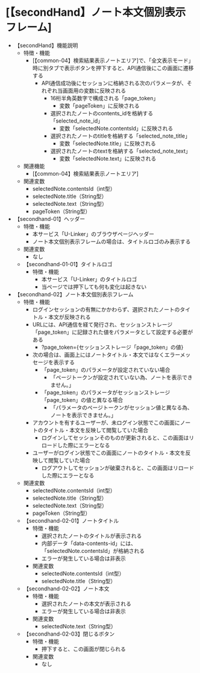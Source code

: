 # [【secondHand】ノート本文個別表示フレーム]

- 【secondHand】機能説明
  - 特徴・機能
    - [【common-04】検索結果表示ノートエリア]で、「全文表示モード」時に別タブで表示ボタンを押下すると、API通信後にこの画面に遷移する
      - API通信成功後にセッションに格納される次のパラメータが、それぞれ当画面用の変数に反映される
        - 16桁半角英数字で構成される「page_token」
          - 変数「pageToken」に反映される
        - 選択されたノートのcontents_idを格納する「selected_note_id」
          - 変数「selectedNote.contentsId」に反映される
        - 選択されたノートのtitleを格納する「selected_note_title」
          - 変数「selectedNote.title」に反映される
        - 選択されたノートのtextを格納する「selected_note_text」
          - 変数「selectedNote.text」に反映される
  - 関連機能
    - [【common-04】検索結果表示ノートエリア]
  - 関連変数
    - selectedNote.contentsId（int型）
    - selectedNote.title（String型）
    - selectedNote.text（String型）
    - pageToken（String型）
- 【secondhand-01】ヘッダー
  - 特徴・機能
    - 本サービス「U-Linker」のブラウザページヘッダー
    - ノート本文個別表示フレームの場合は、タイトルロゴのみ表示する
  - 関連変数
    - なし
  - 【secondhand-01-01】タイトルロゴ
    - 特徴・機能
      - 本サービス「U-Linker」のタイトルロゴ
      - 当ページでは押下しても何も変化は起きない
- 【secondhand-02】ノート本文個別表示フレーム
  - 特徴・機能
    - ログインセッションの有無にかかわらず、選択されたノートのタイトル・本文が反映される
    - URLには、API通信を経て発行され、セッションストレージ「page_token」に記録された値をパラメータとして設定する必要がある
      - ?page_token={セッションストレージ「page_token」の値}
    - 次の場合は、画面上にはノートタイトル・本文ではなくエラーメッセージを表示する
      - 「page_token」のパラメータが設定されていない場合
        - 「ページトークンが設定されていない為、ノートを表示できません。」
      - 「page_token」のパラメータがセッションストレージ「page_token」の値と異なる場合
        - 「パラメータのページトークンがセッション値と異なる為、ノートを表示できません。」
    - アカウントを有するユーザーが、未ログイン状態でこの画面にノートのタイトル・本文を反映して閲覧していた場合
      - ログインしてセッションそのものが更新されると、この画面はリロードした際にエラーとなる
    - ユーザーがログイン状態でこの画面にノートのタイトル・本文を反映して閲覧していた場合
      - ログアウトしてセッションが破棄されると、この画面はリロードした際にエラーとなる
  - 関連変数
    - selectedNote.contentsId（int型）
    - selectedNote.title（String型）
    - selectedNote.text（String型）
    - pageToken（String型）
  - 【secondhand-02-01】ノートタイトル
    - 特徴・機能
      - 選択されたノートのタイトルが表示される
      - 内部データ「data-contents-id」には、「selectedNote.contentsId」が格納される
      - エラーが発生している場合は非表示
    - 関連変数
      - selectedNote.contentsId（int型）
      - selectedNote.title（String型）
  - 【secondhand-02-02】ノート本文
    - 特徴・機能
      - 選択されたノートの本文が表示される
      - エラーが発生している場合は非表示
    - 関連変数
      - selectedNote.text（String型）
  - 【secondhand-02-03】閉じるボタン
    - 特徴・機能
      - 押下すると、この画面が閉じられる
    - 関連変数
      - なし
